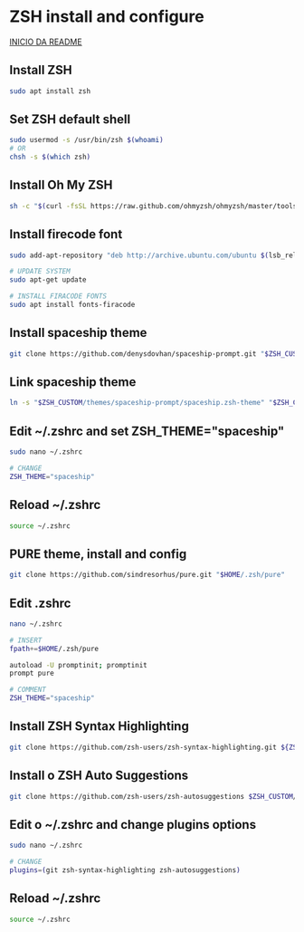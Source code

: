# ZSH install and configure

[INICIO DA README](../README.md)

## Install ZSH

```bash
sudo apt install zsh
```

## Set ZSH default shell

```bash
sudo usermod -s /usr/bin/zsh $(whoami)
# OR
chsh -s $(which zsh)
```

## Install Oh My ZSH

```bash
sh -c "$(curl -fsSL https://raw.github.com/ohmyzsh/ohmyzsh/master/tools/install.sh)"
```

## Install firecode font

```bash
sudo add-apt-repository "deb http://archive.ubuntu.com/ubuntu $(lsb_release -sc) universe"

# UPDATE SYSTEM
sudo apt-get update

# INSTALL FIRACODE FONTS
sudo apt install fonts-firacode
```

## Install spaceship theme

```bash
git clone https://github.com/denysdovhan/spaceship-prompt.git "$ZSH_CUSTOM/themes/spaceship-prompt" --depth=1
```

## Link spaceship theme

```bash
ln -s "$ZSH_CUSTOM/themes/spaceship-prompt/spaceship.zsh-theme" "$ZSH_CUSTOM/themes/spaceship.zsh-theme"
```

## Edit ~/.zshrc and set ZSH_THEME="spaceship"

```bash
sudo nano ~/.zshrc

# CHANGE
ZSH_THEME="spaceship"
```

## Reload ~/.zshrc

```bash
source ~/.zshrc
```

## PURE theme, install and config

```bash
git clone https://github.com/sindresorhus/pure.git "$HOME/.zsh/pure"
```

## Edit .zshrc

```bash
nano ~/.zshrc

# INSERT
fpath+=$HOME/.zsh/pure

autoload -U promptinit; promptinit
prompt pure

# COMMENT
ZSH_THEME="spaceship"
```

## Install ZSH Syntax Highlighting

```bash
git clone https://github.com/zsh-users/zsh-syntax-highlighting.git ${ZSH_CUSTOM:-~/.oh-my-zsh/custom}/plugins/zsh-syntax-highlighting
```

## Install o ZSH Auto Suggestions

```bash
git clone https://github.com/zsh-users/zsh-autosuggestions $ZSH_CUSTOM/plugins/zsh-autosuggestions
```

## Edit o ~/.zshrc and change plugins options

```bash
sudo nano ~/.zshrc

# CHANGE
plugins=(git zsh-syntax-highlighting zsh-autosuggestions)
```

## Reload ~/.zshrc

```bash
source ~/.zshrc
```

